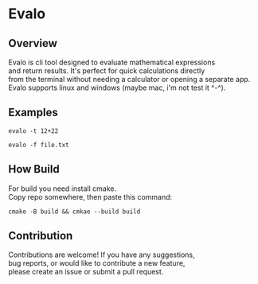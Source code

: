 # Evalo

## Overview

Evalo is cli tool designed to evaluate mathematical expressions  
and return results. It's perfect for quick calculations directly  
from the terminal without needing a calculator or opening a separate app.  
Evalo supports linux and windows (maybe mac, i'm not test it ^-^).  

## Examples

```
evalo -t 12+22
```
```
evalo -f file.txt
```

## How Build

For build you need install cmake.  
Copy repo somewhere, then paste this command:  
```
cmake -B build && cmkae --build build
```
  
## Contribution

Contributions are welcome! If you have any suggestions,  
bug reports, or would like to contribute a new feature,  
please create an issue or submit a pull request.  
